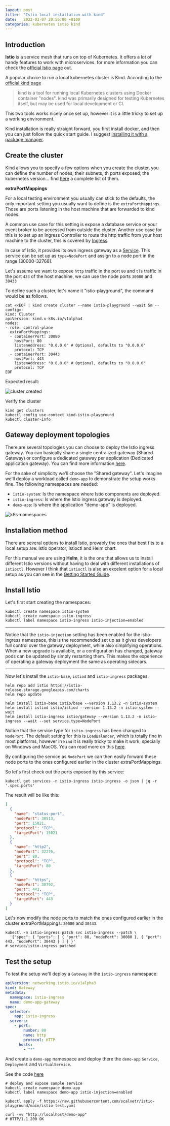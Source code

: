 ```yaml
---
layout: post
title:  "Istio local installation with kind"
date:   2022-03-07 20:56:00 +0100
categories: kubernetes istio kind
---
```


## Introduction

**Istio** is a service mesh that runs on top of Kubernetes. It offers a lot of handy features to work with microservices.
for more information you can check the [official Istio page](https://istio.io/latest/) out.

A popular choice to run a local kubernetes cluster is Kind. According to the 
[official kind page](https://kind.sigs.k8s.io/)

>kind is a tool for running local Kubernetes clusters using Docker container "nodes".
>kind was primarily designed for testing Kubernetes itself, but may be used for local development or CI.

This two tools works nicely once set up, however it is a little tricky to set up a working environment.

Kind installation is really straight forward, you first install docker, and then you can just follow the quick start guide.
I suggest [installing it with a package manager](https://kind.sigs.k8s.io/docs/user/quick-start/#installing-with-a-package-manager).

## Create the cluster

Kind allows you to specify a few options when you create the cluster, you can define the number of nodes, their subnets,
th ports exposed, the kubernetes version... find [here](https://kind.sigs.k8s.io/docs/user/configuration/#clusterwide-options) 
a complete list of them. 

**extraPortMappings**

For a local testing environment you usually can stick to the defaults, the only important setting you usually want to define
is the `extraPortMappings`. Those are ports listening in the host machine that are forwarded to kind nodes.  

A common use case for this setting is expose a database service or your event broker to be accessed from outside the cluster.
Another use case for this is to set up an Ingress Controller to route the http traffic from your host machine to the cluster, 
this is covered by [Ingress](https://kind.sigs.k8s.io/docs/user/ingress).

In case of Istio, it provides its own ingress gateway as a [Service](https://kubernetes.io/docs/concepts/services-networking/service/). 
This service can be set up as `type=NodePort` and assign to a node port in the range [30000-32768].

Let's assume we want to expose `http` traffic in the port `80` and `tls` traffic in the port `433` of the host machine, 
we can use the node ports `30080` and `30433`

To define such a cluster, let's name it "istio-playground", the command would be as follows.

```shell
cat <<EOF | kind create cluster --name istio-playground --wait 5m --config=-
kind: Cluster
apiVersion: kind.x-k8s.io/v1alpha4
nodes:
- role: control-plane
  extraPortMappings:
  - containerPort: 30080
    hostPort: 80
    listenAddress: "0.0.0.0" # Optional, defaults to "0.0.0.0"
    protocol: TCP
  - containerPort: 30443
    hostPort: 443
    listenAddress: "0.0.0.0" # Optional, defaults to "0.0.0.0"
    protocol: TCP
EOF
```

Expected result:

![cluster created](/assets/img/2022-03-07-istio-local-installation-with-kind/cluster-created.png)

Verify the cluster

````shell
kind get clusters
kubectl config use-context kind-istio-playground
kubectl cluster-info
````

## Gateway deployment topologies

There are several topologies you can choose to deploy the Istio ingress gateway. You can basically share a single centralized
gateway (Shared Gateway) or configure a dedicated gateway per application (Dedicated application gateway). You can find 
more information [here](https://istio.io/latest/docs/setup/additional-setup/gateway/#gateway-deployment-topologies).

For the sake of simplicity we'll choose the "Shared gateway". Let's imagine we'll deploy a workload called `demo-app` to
demonstrate the setup works fine. The following namespaces are needed:
* `istio-system`: Is the namespace where Istio components are deployed.
* `istio-ingress`: Is where the Istio ingress gateway is deployed.
* `demo-app`: Is where the application "demo-app" is deployed.

![k8s-namespaces](/assets/img/2022-03-07-istio-local-installation-with-kind/k8s-namespaces.png)


## Installation method

There are several options to install Istio, provably the ones that best fits to a local setup are: Istio operator, 
Istioctl and Helm chart.

For this manual we are using **Helm**, it is the one that allows us to install different Istio versions without having to 
deal with different installations of `istioctl`. However I think that `istioctl` is also an excelent option for a local
setup as you can see in the [Getting Started Guide](https://istio.io/latest/docs/setup/getting-started/#download).

## Install Istio

Let's first start creating the namespaces:

```shell
kubectl create namespace istio-system
kubectl create namespace istio-ingress
kubectl label namespace istio-ingress istio-injection=enabled
```

---
Notice that the `istio-injection` setting has been enabled for the istio-ingress namespace, this is the recommended set up
as it gives developers full control over the gateway deployment, while also simplifying operations. When a new upgrade
is available, or a configuration has changed, gateway pods can be updated by simply restarting them. This makes the
experience of operating a gateway deployment the same as operating sidecars.

---

Now let's install the `istio-base`, `istiod` and `istio-ingress` packages.

```shell
helm repo add istio https://istio-release.storage.googleapis.com/charts
helm repo update

helm install istio-base istio/base --version 1.13.2 -n istio-system
helm install istiod istio/istiod --version 1.13.2 -n istio-system --wait
helm install istio-ingress istio/gateway --version 1.13.2 -n istio-ingress --wait --set service.type=NodePort
```

Notice that the service type for `istio-ingress` has been changed to `NodePort`. The default setting for this is 
`LoadBalancer`, which is totally fine in most platforms, however in `kind` it is really tricky to make it work, specially on
Windows and MacOS. You can read more on this [here](https://kind.sigs.k8s.io/docs/user/loadbalancer/).

By configuring the service as `NodePort` we can then easily forward these node ports to the ones configured earlier in the
cluster extraPortMappings.

So let's first check out the ports exposed by this service:

```shell
kubectl get services -n istio-ingress istio-ingress -o json | jq -r '.spec.ports'
```
The result will be like this:
```json
[
  {
    "name": "status-port",
    "nodePort": 30513,
    "port": 15021,
    "protocol": "TCP",
    "targetPort": 15021
  },
  {
    "name": "http2",
    "nodePort": 32276,
    "port": 80,
    "protocol": "TCP",
    "targetPort": 80
  },
  {
    "name": "https",
    "nodePort": 30792,
    "port": 443,
    "protocol": "TCP",
    "targetPort": 443
  }
]
```

Let's now modify the node ports to match the ones configured earlier in the cluster extraPortMappings: `30080` and `30443`.

```shell
kubectl -n istio-ingress patch svc istio-ingress --patch \
  '{"spec": { "ports": [ { "port": 80, "nodePort": 30080 }, { "port": 443, "nodePort": 30443 } ] } }'
# service/istio-ingress patched
```

## Test the setup

To test the setup we'll deploy a `Gateway` in the `istio-ingress` namespace:
```yaml
apiVersion: networking.istio.io/v1alpha3
kind: Gateway
metadata:
  namespace: istio-ingress
  name: demo-app-gateway
spec:
  selector:
    app: istio-ingress
  servers:
    - port:
        number: 80
        name: http
        protocol: HTTP
      hosts:
        - "*"
```

And create a `demo-app` namespace and deploy there the `demo-app` `Service`, `Deployment` and `VirtualService`.

See the code [here](https://raw.githubusercontent.com/scalvetr/istio-playground/main/istio-test.yaml)

```shell
# deploy and expose sample service
kubectl create namespace demo-app
kubectl label namespace demo-app istio-injection=enabled

kubectl apply -f https://raw.githubusercontent.com/scalvetr/istio-playground/main/istio-test.yaml

curl -vv "http://localhost/demo-app"
# HTTP/1.1 200 OK
```